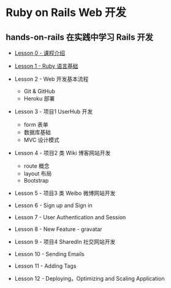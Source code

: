 # Ruby on Rails Web 开发

## hands-on-rails 在实践中学习 Rails 开发

* [Lesson 0 - 课程介绍](0-intro.md)

* [Lesson 1 - Ruby 语言基础](1-ruby-basic.md)

* Lesson 2 - Web 开发基本流程
  - Git & GitHub
  - Heroku 部署

* Lesson 3 - 项目1 UserHub 开发
  - form 表单
  - 数据库基础
  - MVC 设计模式

* Lesson 4 - 项目2 类 Wiki 博客网站开发
  - route 概念
  - layout 布局
  - Bootstrap 
  
* Lesson 5 - 项目3 类 Weibo 微博网站开发

* Lesson 6 - Sign up and Sign in

* Lesson 7 - User Authentication and Session

* Lesson 8 - New Feature - gravatar

* Lesson 9 - 项目4 SharedIn 社交网站开发

* Lesson 10 - Sending Emails

* Lesson 11 - Adding Tags

* Lesson 12 - Deploying，Optimizing and Scaling Application



